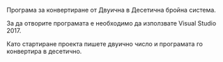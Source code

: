 Програма за конвертиране от Двуична в Десетична бройна система.

За да отворите програмата е необходимо да използвате Visual Studio 2017.

Като стартиране проекта пишете двуично число и програмата го конвертира в десетично.
